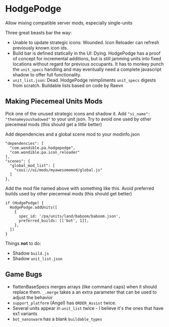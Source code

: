 # HodgePodge

Allow mixing compatible server mods, especially single-units

Three great beasts bar the way:

- Unable to update strategic icons: Wounded. Icon Reloader can refresh previously known icon ids.
- Build bar is defined statically in the UI: Dying. HodgePodge has a proof of concept for incremental additions, but is still jamming units into fixed locations without regard for previous occupants. It has to monkey punch the `unit_specs` handling and may eventually need a complete javascript shadow to offer full functionality.
- `unit_list.json`: Dead. HodgePodge reimpliments `unit_specs` digests from scratch. Buildable lists based on code by Raevn

## Making Piecemeal Units Mods

Pick one of the unused strategic icons and shadow it. Add `"si_name": "thenameyoushadowed"` to your unit json. Try to avoid one used by other piecemeal mods (this should get a *little* better)

Add dependencies and a global scene mod to your modinfo.json

    "dependencies": [
      "com.wondible.pa.hodgepodge",
      "com.wondible.pa.icon_reloader"
    ],
    "scenes": {
      "global_mod_list": [
        "coui://ui/mods/myawesomemod/global.js"
      ]
    },

Add the mod file named above with something like this. Avoid preferred builds used by other piecemeal mods (this should get better)

    if (HodgePodge) {
      HodgePodge.addUnits([
        {
          spec_id: '/pa/units/land/baboom/baboom.json',
          preferred_builds: [['bot', 1]],
        },
      ])
    }

Things **not** to do:

- Shadow `build.js`
- Shadow `unit_list.json`

## Game Bugs

- flattenBaseSpecs merges arrays (like command caps) when it should replace them.  `_.merge` takes a an extra parameter that can be used to adjust the behavior
- `support_platform` (Angel) has `ORDER_Assist` twice.
- Several units appear in `unit_list` twice - I believe it's the ones that have ex1 variants
- `bot_nanoswarm` has a blank `buildable_types`
